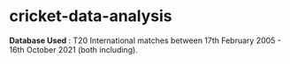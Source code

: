 # cricket-data-analysis

**Database Used** : T20 International matches between 17th February 2005 - 16th October 2021 (both including).

